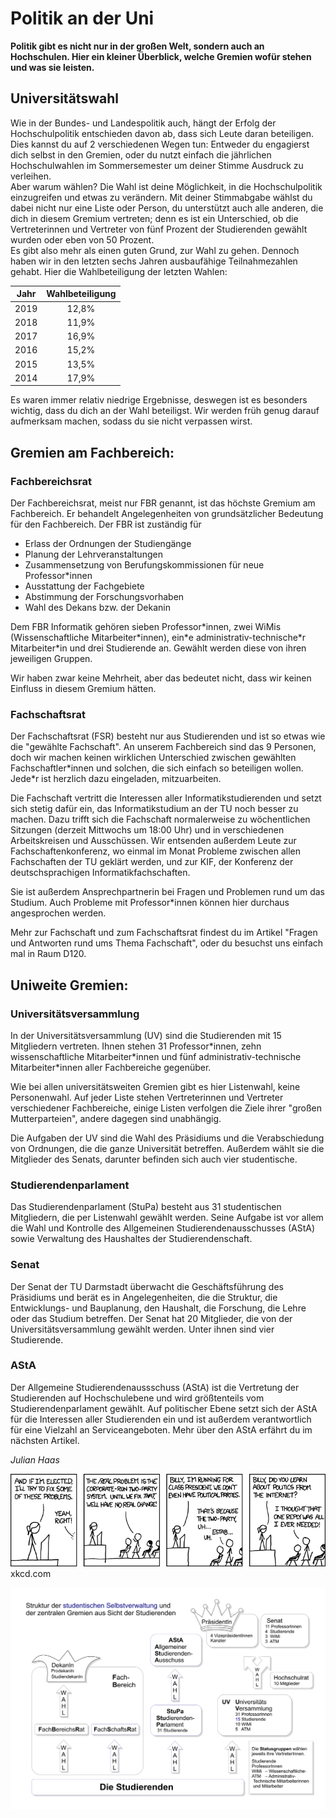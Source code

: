 # Politik an der Uni

**Politik gibt es nicht nur in der großen Welt, sondern auch an Hochschulen. Hier ein kleiner Überblick, welche Gremien wofür stehen und was sie leisten.**

## Universitätswahl

Wie in der Bundes- und Landespolitik auch, hängt der Erfolg der Hochschulpolitik entschieden davon ab, dass sich Leute daran beteiligen.  
Dies kannst du auf 2 verschiedenen Wegen tun: Entweder du engagierst dich selbst in den Gremien, oder du nutzt einfach die jährlichen Hochschulwahlen im Sommersemester um deiner Stimme Ausdruck zu verleihen.  
Aber warum wählen? Die Wahl ist deine Möglichkeit, in die Hochschulpolitik einzugreifen und etwas zu verändern. Mit deiner Stimmabgabe wählst du dabei nicht nur eine Liste oder Person, du unterstützt auch alle anderen, die dich in diesem Gremium vertreten; denn es ist ein Unterschied, ob die Vertreterinnen und Vertreter von fünf Prozent der Studierenden gewählt wurden oder eben von 50 Prozent.  
Es gibt also mehr als einen guten Grund, zur Wahl zu gehen. Dennoch haben wir in den letzten sechs Jahren ausbaufähige Teilnahmezahlen gehabt. Hier die Wahlbeteiligung der letzten Wahlen:

| Jahr | Wahlbeteiligung |
| ---- | :------: |
| 2019 | 12,8% |
| 2018 | 11,9% |
| 2017 | 16,9% |
| 2016 | 15,2% |
| 2015 | 13,5% |
| 2014 | 17,9% |

Es waren immer relativ niedrige Ergebnisse, deswegen ist es besonders wichtig, dass du dich an der Wahl beteiligst. Wir werden früh genug darauf aufmerksam machen, sodass du sie nicht verpassen wirst.

## Gremien am Fachbereich:

### Fachbereichsrat

Der Fachbereichsrat, meist nur FBR genannt, ist das höchste Gremium am Fachbereich. Er behandelt Angelegenheiten von grundsätzlicher Bedeutung für den Fachbereich. Der FBR ist zuständig für

* Erlass der Ordnungen der Studiengänge
* Planung der Lehrveranstaltungen
* Zusammensetzung von Berufungskommissionen für neue Professor*innen
* Ausstattung der Fachgebiete
* Abstimmung der Forschungsvorhaben
* Wahl des Dekans bzw. der Dekanin

Dem FBR Informatik gehören sieben Professor\*innen, zwei WiMis (Wissenschaftliche Mitarbeiter\*innen), ein\*e administrativ-technische\*r Mitarbeiter\*in und drei Studierende an. Gewählt werden diese von ihren jeweiligen Gruppen.

Wir haben zwar keine Mehrheit, aber das bedeutet nicht, dass wir keinen Einfluss in diesem Gremium hätten.

### Fachschaftsrat

Der Fachschaftsrat (FSR) besteht nur aus Studierenden und ist so etwas wie die "gewählte Fachschaft". An unserem Fachbereich sind das 9 Personen, doch wir machen keinen wirklichen Unterschied zwischen gewählten Fachschaftler\*innen und solchen, die sich einfach so beteiligen wollen. Jede\*r ist herzlich dazu eingeladen, mitzuarbeiten.

Die Fachschaft vertritt die Interessen aller Informatikstudierenden und setzt sich stetig dafür ein, das Informatikstudium an der TU noch besser zu machen. Dazu trifft sich die Fachschaft normalerweise zu wöchentlichen Sitzungen (derzeit Mittwochs um 18:00 Uhr) und in verschiedenen Arbeitskreisen und Ausschüssen. Wir entsenden außerdem Leute zur Fachschaftenkonferenz, wo einmal im Monat Probleme zwischen allen Fachschaften der TU geklärt werden, und zur KIF, der Konferenz der deutschsprachigen Informatikfachschaften.

Sie ist außerdem Ansprechpartnerin bei Fragen und Problemen rund um das Studium. Auch Probleme mit Professor\*innen können hier durchaus angesprochen werden.

Mehr zur Fachschaft und zum Fachschaftsrat findest du im Artikel "Fragen und Antworten rund ums Thema Fachschaft", oder du besuchst uns einfach mal in Raum D120.

## Uniweite Gremien:

### Universitätsversammlung

In der Universitätsversammlung (UV) sind die Studierenden mit 15 Mitgliedern vertreten. Ihnen stehen 31 Professor*innen, zehn wissenschaftliche Mitarbeiter\*innen und  fünf administrativ-technische Mitarbeiter\*innen aller Fachbereiche gegenüber.

Wie bei allen universitätsweiten Gremien gibt es hier Listenwahl, keine Personenwahl. Auf jeder Liste stehen Vertreterinnen und Vertreter verschiedener Fachbereiche, einige Listen verfolgen die Ziele ihrer "großen Mutterparteien", andere dagegen sind unabhängig.

Die Aufgaben der UV sind die Wahl des Präsidiums und die Verabschiedung von Ordnungen, die die ganze Universität betreffen. Außerdem wählt sie die Mitglieder des Senats, darunter befinden sich auch vier studentische.

### Studierendenparlament

Das Studierendenparlament (StuPa) besteht aus 31 studentischen Mitgliedern, die per Listenwahl gewählt werden. Seine Aufgabe ist vor allem die Wahl und Kontrolle des Allgemeinen Studierendenausschusses (AStA) sowie Verwaltung des Haushaltes der Studierendenschaft.

### Senat

Der Senat der TU Darmstadt überwacht die Geschäftsführung des Präsidiums und berät es in Angelegenheiten, die die Struktur, die Entwicklungs- und Bauplanung, den Haushalt, die Forschung, die Lehre oder das Studium betreffen. Der Senat hat 20 Mitglieder, die von der Universitätsversammlung gewählt werden. Unter ihnen sind vier Studierende.

### AStA

Der Allgemeine Studierendenaussschuss (AStA) ist die Vertretung der Studierenden auf Hochschulebene und wird größtenteils vom Studierendenparlament gewählt.
Auf politischer Ebene setzt sich der AStA für die Interessen aller Studierenden ein und ist außerdem verantwortlich für eine Vielzahl an Serviceangeboten.
Mehr über den AStA erfährt du im nächsten Artikel.

*Julian Haas*

![xkcd.com](../_res/img/comics/two_party_system.png)
<span class="label">xkcd.com</span>

<img class="full-size" src="../\_res/img/artikel/hopo2.png">
